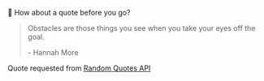 📣 How about a quote before you go?

> Obstacles are those things you see when you take your eyes off the goal.
>
> <p>- Hannah More</p>

Quote requested from [Random Quotes API](https://github.com/lukePeavey/quotable)
